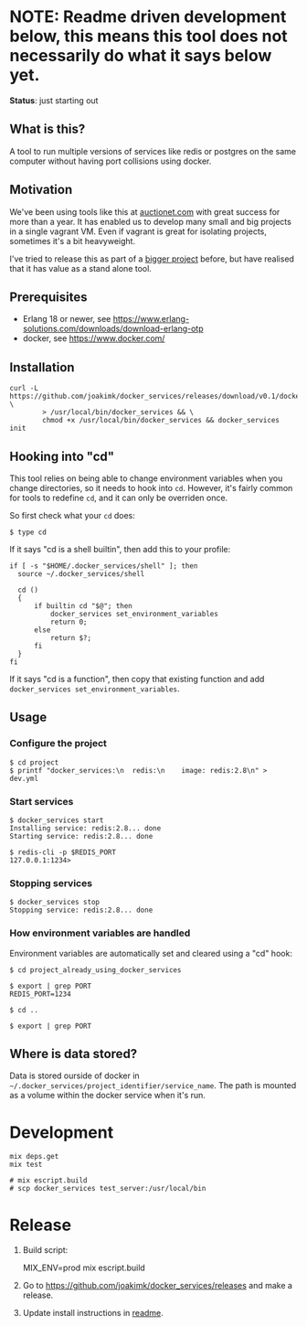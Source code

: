 # NOTE: Readme driven development below, this means this tool does not necessarily do what it says below yet.

**Status**: just starting out

## What is this?

A tool to run multiple versions of services like redis or postgres on the same computer without having port collisions using docker.

## Motivation

We've been using tools like this at [auctionet.com](http://dev.auctionet.com) with great success for more than a year. It has enabled us to develop many small and big projects in a single vagrant VM. Even if vagrant is great for isolating projects, sometimes it's a bit heavyweight.

I've tried to release this as part of a [bigger project](https://github.com/joakimk/devbox-tools) before, but have realised that it has value as a stand alone tool.

## Prerequisites

* Erlang 18 or newer, see <https://www.erlang-solutions.com/downloads/download-erlang-otp>
* docker, see <https://www.docker.com/>

## Installation

    curl -L https://github.com/joakimk/docker_services/releases/download/v0.1/docker_services \
            > /usr/local/bin/docker_services && \
            chmod +x /usr/local/bin/docker_services && docker_services init

## Hooking into "cd"

This tool relies on being able to change environment variables when you change directories, so it needs to hook into `cd`. However, it's fairly common for tools to redefine `cd`, and it can only be overriden once.

So first check what your `cd` does:

    $ type cd

If it says "cd is a shell builtin", then add this to your profile:

    if [ -s "$HOME/.docker_services/shell" ]; then
      source ~/.docker_services/shell

      cd ()
      {
          if builtin cd "$@"; then
              docker_services set_environment_variables
              return 0;
          else
              return $?;
          fi
      }
    fi

If it says "cd is a function", then copy that existing function and add `docker_services set_environment_variables`.

## Usage

### Configure the project

    $ cd project
    $ printf "docker_services:\n  redis:\n    image: redis:2.8\n" > dev.yml

### Start services

    $ docker_services start
    Installing service: redis:2.8... done
    Starting service: redis:2.8... done

    $ redis-cli -p $REDIS_PORT
    127.0.0.1:1234>

### Stopping services

    $ docker_services stop
    Stopping service: redis:2.8... done

### How environment variables are handled

Environment variables are automatically set and cleared using a "cd" hook:

    $ cd project_already_using_docker_services

    $ export | grep PORT
    REDIS_PORT=1234

    $ cd ..

    $ export | grep PORT

## Where is data stored?

Data is stored ourside of docker in `~/.docker_services/project_identifier/service_name`. The path is mounted as a volume within the docker service when it's run.

# Development

    mix deps.get
    mix test
    
    # mix escript.build
    # scp docker_services test_server:/usr/local/bin

# Release

1) Build script:

    MIX_ENV=prod mix escript.build
    
2) Go to https://github.com/joakimk/docker_services/releases and make a release.

3) Update install instructions in [readme](https://github.com/joakimk/docker_services/edit/master/README.md).
